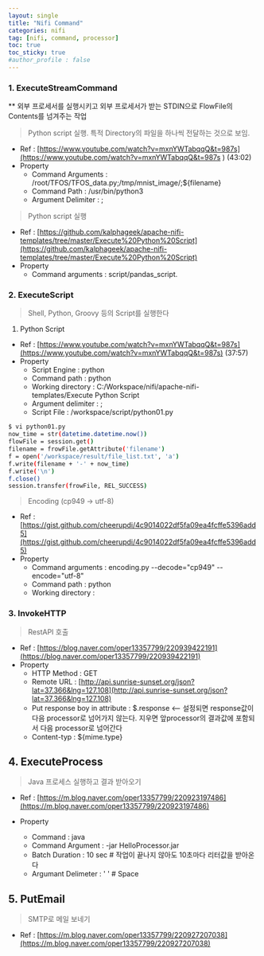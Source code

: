 ```yaml
---
layout: single
title: "Nifi Command"
categories: nifi
tag: [nifi, command, processor]
toc: true
toc_sticky: true
#author_profile : false
---
```




### 1. ExecuteStreamCommand
** 외부 프로세서를 실행시키고 외부 프로세서가 받는 STDIN으로 FlowFile의 Contents를 넘겨주는 작업
> Python script 실행. 특적 Directory의 파일을 하나씩 전달하는 것으로 보임.

* Ref : [https://www.youtube.com/watch?v=mxnYWTabqqQ&t=987s](https://www.youtube.com/watch?v=mxnYWTabqqQ&t=987s ) (43:02)
* Property
  - Command Arguments : /root/TFOS/TFOS_data.py;/tmp/mnist_image/;${filename}
  - Command Path : /usr/bin/python3
  - Argument Delimiter : ;

> Python script 실행 

* Ref : [https://github.com/kalphageek/apache-nifi-templates/tree/master/Execute%20Python%20Script](https://github.com/kalphageek/apache-nifi-templates/tree/master/Execute%20Python%20Script)
* Property
  - Command arguments : script/pandas_script.
  
  

### 2. ExecuteScript
> Shell, Python, Groovy 등의 Script를 실행한다

1. Python Script
* Ref : [https://www.youtube.com/watch?v=mxnYWTabqqQ&t=987s](https://www.youtube.com/watch?v=mxnYWTabqqQ&t=987s) (37:57)
* Property
  - Script Engine : python
  - Command path : python
  - Working directory : C:/Workspace/nifi/apache-nifi-templates/Execute Python Script
  - Argument delimiter : ;
  - Script File : /workspace/script/python01.py
```bash
$ vi python01.py
now_time = str(datetime.datetime.now())
flowFile = session.get()
filename = frowFile.getAttribute('filename')
f = open('/workspace/result/file_list.txt', 'a')
f.write(filename + '-' + now_time)
f.write('\n')
f.close()
session.transfer(frowFile, REL_SUCCESS)
```
> Encoding (cp949 -> utf-8)

* Ref : [https://gist.github.com/cheerupdi/4c9014022df5fa09ea4fcffe5396add5](https://gist.github.com/cheerupdi/4c9014022df5fa09ea4fcffe5396add5)
* Property
  - Command arguments : encoding.py --decode="cp949" --encode="utf-8"
  - Command path : python
  - Working directory : 
  
  
### 3. InvokeHTTP
> RestAPI 호출

* Ref : [https://blog.naver.com/oper13357799/220939422191](https://blog.naver.com/oper13357799/220939422191)
* Property
  - HTTP Method : GET
  - Remote URL : [http://api.sunrise-sunset.org/json?lat=37.366&lng=127.108](http://api.sunrise-sunset.org/json?lat=37.366&lng=127.108)
  - Put response boy in attribute : $.response   <-- 설정되면 response값이 다음 processor로 넘어가지 않는다. 지우면 앞processor의 결과값에 포함되서 다음 processor로 넘어간다
  - Content-typ : ${mime.type}
  
  

## 4. ExecuteProcess

> Java 프로세스 실행하고 결과 받아오기

-  Ref : [https://m.blog.naver.com/oper13357799/220923197486](https://m.blog.naver.com/oper13357799/220923197486)

- Property
  - Command : java
  - Command Argument : -jar HelloProcessor.jar
  - Batch Duration : 10 sec  # 작업이 끝나지 않아도 10초마다 리터값을 받아온다
  - Argumant Delimeter : ' ' # Space



## 5. PutEmail

> SMTP로 메일 보네기

- Ref : [https://m.blog.naver.com/oper13357799/220927207038](https://m.blog.naver.com/oper13357799/220927207038)